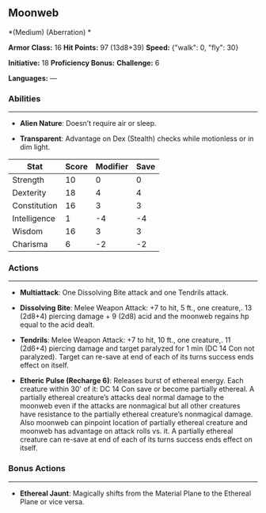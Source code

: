 ## Moonweb
*(Medium) (Aberration) *

**Armor Class:** 16
**Hit Points:** 97 (13d8+39)
**Speed:** {"walk": 0, "fly": 30}

**Initiative:** 18
**Proficiency Bonus:**
**Challenge:** 6

**Languages:** —

### Abilities
 --- 
- **Alien Nature**: Doesn’t require air or sleep.

- **Transparent**: Advantage on Dex (Stealth) checks while motionless or in dim light.



| Stat | Score | Modifier | Save |
| ---- | ---- | ---- | ---- |
| Strength | 10 | 0 | 0 |
| Dexterity | 18 | 4 | 4 |
| Constitution | 16 | 3 | 3 |
| Intelligence | 1 | -4 | -4 |
| Wisdom | 16 | 3 | 3 |
| Charisma | 6 | -2 | -2 |

### Actions
 --- 
- **Multiattack**: One Dissolving Bite attack and one Tendrils attack.

- **Dissolving Bite**: Melee Weapon Attack: +7 to hit, 5 ft., one creature,. 13 (2d8+4) piercing damage + 9 (2d8) acid and the moonweb regains hp equal to the acid dealt.

- **Tendrils**: Melee Weapon Attack: +7 to hit, 10 ft., one creature,. 11 (2d6+4) piercing damage and target paralyzed for 1 min (DC 14 Con not paralyzed). Target can re-save at end of each of its turns success ends effect on itself.

- **Etheric Pulse (Recharge 6)**: Releases burst of ethereal energy. Each creature within 30' of it: DC 14 Con save or become partially ethereal. A partially ethereal creature’s attacks deal normal damage to the moonweb even if the attacks are nonmagical but all other creatures have resistance to the partially ethereal creature’s nonmagical damage. Also moonweb can pinpoint location of partially ethereal creature and moonweb has advantage on attack rolls vs. it. A partially ethereal creature can re-save at end of each of its turns success ends effect on itself.

### Bonus Actions
 --- 
- **Ethereal Jaunt**: Magically shifts from the Material Plane to the Ethereal Plane or vice versa.

